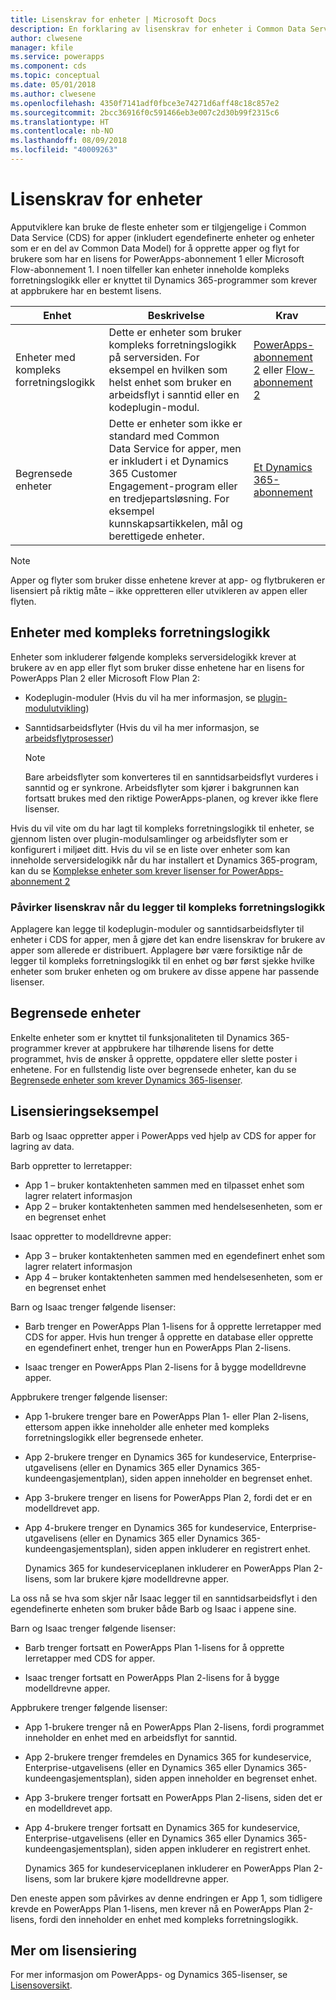 ```yaml
---
title: Lisenskrav for enheter | Microsoft Docs
description: En forklaring av lisenskrav for enheter i Common Data Service (CDS) for apper.
author: clwesene
manager: kfile
ms.service: powerapps
ms.component: cds
ms.topic: conceptual
ms.date: 05/01/2018
ms.author: clwesene
ms.openlocfilehash: 4350f7141adf0fbce3e74271d6aff48c18c857e2
ms.sourcegitcommit: 2bcc36916f0c591466eb3e007c2d30b99f2315c6
ms.translationtype: HT
ms.contentlocale: nb-NO
ms.lasthandoff: 08/09/2018
ms.locfileid: "40009263"
---
```

# <a name="license-requirements-for-entities"></a>Lisenskrav for enheter
Apputviklere kan bruke de fleste enheter som er tilgjengelige i Common Data Service (CDS) for apper (inkludert egendefinerte enheter og enheter som er en del av Common Data Model) for å opprette apper og flyt for brukere som har en lisens for PowerApps-abonnement 1 eller Microsoft Flow-abonnement 1. I noen tilfeller kan enheter inneholde kompleks forretningslogikk eller er knyttet til Dynamics 365-programmer som krever at appbrukere har en bestemt lisens. 


|Enhet    |Beskrivelse    |Krav    |
|---------|---------|---------|
|Enheter med kompleks forretningslogikk   | Dette er enheter som bruker kompleks forretningslogikk på serversiden. For eksempel en hvilken som helst enhet som bruker en arbeidsflyt i sanntid eller en kodeplugin-modul.       |  [PowerApps-abonnement 2](https://powerapps.microsoft.com/pricing/) eller [Flow-abonnement 2](https://flow.microsoft.com/pricing/)        |
|Begrensede enheter  |  Dette er enheter som ikke er standard med Common Data Service for apper, men er inkludert i et Dynamics 365 Customer Engagement-program eller en tredjepartsløsning. For eksempel kunnskapsartikkelen, mål og berettigede enheter.     |  [Et Dynamics 365-abonnement](https://dynamics.microsoft.com/pricing/)      | 


> [!NOTE]
> Apper og flyter som bruker disse enhetene krever at app- og flytbrukeren er lisensiert på riktig måte – ikke oppretteren eller utvikleren av appen eller flyten.

## <a name="entities-with-complex-business-logic"></a>Enheter med kompleks forretningslogikk
Enheter som inkluderer følgende kompleks serversidelogikk krever at brukere av en app eller flyt som bruker disse enhetene har en lisens for PowerApps Plan 2 eller Microsoft Flow Plan 2:

* Kodeplugin-moduler (Hvis du vil ha mer informasjon, se [plugin-modulutvikling](https://docs.microsoft.com/dynamics365/customer-engagement/developer/plugin-development))
* Sanntidsarbeidsflyter (Hvis du vil ha mer informasjon, se [arbeidsflytprosesser](https://docs.microsoft.com/dynamics365/customer-engagement/customize/workflow-processes))

    > [!NOTE]
    >  Bare arbeidsflyter som konverteres til en sanntidsarbeidsflyt vurderes i sanntid og er synkrone. Arbeidsflyter som kjører i bakgrunnen kan fortsatt brukes med den riktige PowerApps-planen, og krever ikke flere lisenser.

Hvis du vil vite om du har lagt til kompleks forretningslogikk til enheter, se gjennom listen over plugin-modulsamlinger og arbeidsflyter som er konfigurert i miljøet ditt. Hvis du vil se en liste over enheter som kan inneholde serversidelogikk når du har installert et Dynamics 365-program, kan du se [Komplekse enheter som krever lisenser for PowerApps-abonnement 2](data-platform-complex-entities.md)  

### <a name="impacting-license-requirements-when-adding-complex-business-logic"></a>Påvirker lisenskrav når du legger til kompleks forretningslogikk
Applagere kan legge til kodeplugin-moduler og sanntidsarbeidsflyter til enheter i CDS for apper, men å gjøre det kan endre lisenskrav for brukere av apper som allerede er distribuert. Applagere bør være forsiktige når de legger til kompleks forretningslogikk til en enhet og bør først sjekke hvilke enheter som bruker enheten og om brukere av disse appene har passende lisenser.

## <a name="restricted-entities"></a>Begrensede enheter
Enkelte enheter som er knyttet til funksjonaliteten til Dynamics 365-programmer krever at appbrukere har tilhørende lisens for dette programmet, hvis de ønsker å opprette, oppdatere eller slette poster i enhetene. For en fullstendig liste over begrensede enheter, kan du se [Begrensede enheter som krever Dynamics 365-lisenser](data-platform-restricted-entities.md).

## <a name="licensing-examples"></a>Lisensieringseksempel
Barb og Isaac oppretter apper i PowerApps ved hjelp av CDS for apper for lagring av data.

Barb oppretter to lerretapper:

* App 1 &ndash; bruker kontaktenheten sammen med en tilpasset enhet som lagrer relatert informasjon
* App 2 &ndash; bruker kontaktenheten sammen med hendelsesenheten, som er en begrenset enhet

Isaac oppretter to modelldrevne apper:

* App 3 &ndash; bruker kontaktenheten sammen med en egendefinert enhet som lagrer relatert informasjon
* App 4 &ndash; bruker kontaktenheten sammen med hendelsesenheten, som er en begrenset enhet

Barn og Isaac trenger følgende lisenser:
* Barb trenger en PowerApps Plan 1-lisens for å opprette lerretapper med CDS for apper. Hvis hun trenger å opprette en database eller opprette en egendefinert enhet, trenger hun en PowerApps Plan 2-lisens.

* Isaac trenger en PowerApps Plan 2-lisens for å bygge modelldrevne apper.

Appbrukere trenger følgende lisenser:
* App 1-brukere trenger bare en PowerApps Plan 1- eller Plan 2-lisens, ettersom appen ikke inneholder alle enheter med kompleks forretningslogikk eller begrensede enheter.

* App 2-brukere trenger en Dynamics 365 for kundeservice, Enterprise-utgavelisens (eller en Dynamics 365 eller Dynamics 365-kundeengasjementplan), siden appen inneholder en begrenset enhet.

* App 3-brukere trenger en lisens for PowerApps Plan 2, fordi det er en modelldrevet app.

* App 4-brukere trenger en Dynamics 365 for kundeservice, Enterprise-utgavelisens (eller en Dynamics 365 eller Dynamics 365-kundeengasjementsplan), siden appen inkluderer en registrert enhet.

    Dynamics 365 for kundeserviceplanen inkluderer en PowerApps Plan 2-lisens, som lar brukere kjøre modelldrevne apper.

La oss nå se hva som skjer når Isaac legger til en sanntidsarbeidsflyt i den egendefinerte enheten som bruker både Barb og Isaac i appene sine.

Barn og Isaac trenger følgende lisenser:
* Barb trenger fortsatt en PowerApps Plan 1-lisens for å opprette lerretapper med CDS for apper.

* Isaac trenger fortsatt en PowerApps Plan 2-lisens for å bygge modelldrevne apper.

Appbrukere trenger følgende lisenser:
* App 1-brukere trenger nå en PowerApps Plan 2-lisens, fordi programmet inneholder en enhet med en arbeidsflyt for sanntid.

* App 2-brukere trenger fremdeles en Dynamics 365 for kundeservice, Enterprise-utgavelisens (eller en Dynamics 365 eller Dynamics 365-kundeengasjementsplan), siden appen inneholder en begrenset enhet. 

* App 3-brukere trenger fortsatt en PowerApps Plan 2-lisens, siden det er en modelldrevet app.

* App 4-brukere trenger fortsatt en Dynamics 365 for kundeservice, Enterprise-utgavelisens (eller en Dynamics 365 eller Dynamics 365-kundeengasjementsplan), siden appen inkluderer en registrert enhet.

    Dynamics 365 for kundeserviceplanen inkluderer en PowerApps Plan 2-lisens, som lar brukere kjøre modelldrevne apper.

Den eneste appen som påvirkes av denne endringen er App 1, som tidligere krevde en PowerApps Plan 1-lisens, men krever nå en PowerApps Plan 2-lisens, fordi den inneholder en enhet med kompleks forretningslogikk. 

## <a name="more-about-licensing"></a>Mer om lisensiering
For mer informasjon om PowerApps- og Dynamics 365-lisenser, se [Lisensoversikt](../../administrator/pricing-billing-skus.md).
